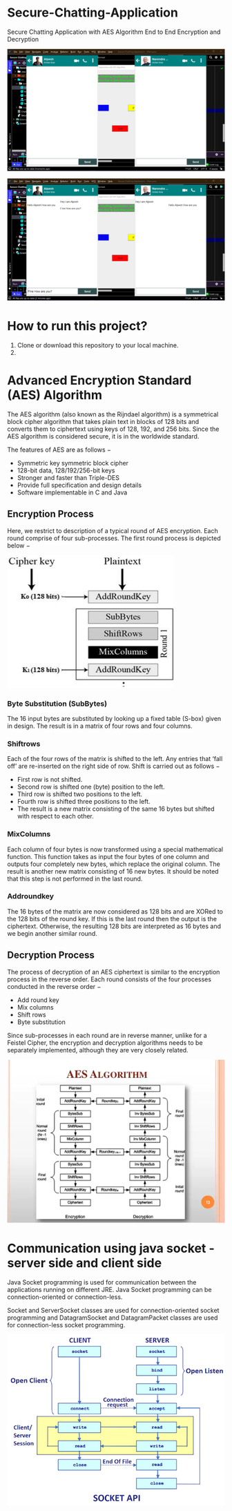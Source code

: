 # Secure-Chatting-Application
Secure Chatting Application with AES Algorithm End to End Encryption and Decryption

<img src="Picture1.png"></img>

<img src="Picture2.png"></img>


# How to run this project?

1. Clone or download this repository to your local machine.
2. 

# Advanced Encryption Standard (AES) Algorithm

The AES algorithm (also known as the Rijndael algorithm) is a symmetrical block cipher algorithm that takes plain text in blocks of 128 bits and converts them to ciphertext using keys of 128, 192, and 256 bits. Since the AES algorithm is considered secure, it is in the worldwide standard.

The features of AES are as follows −

- Symmetric key symmetric block cipher
- 128-bit data, 128/192/256-bit keys
- Stronger and faster than Triple-DES
- Provide full specification and design details
- Software implementable in C and Java

## Encryption Process

Here, we restrict to description of a typical round of AES encryption. Each round comprise of four sub-processes. The first round process is depicted below −

<img src="temp/en-img.jpg"></img>

### Byte Substitution (SubBytes)
The 16 input bytes are substituted by looking up a fixed table (S-box) given in design. The result is in a matrix of four rows and four columns.

### Shiftrows
Each of the four rows of the matrix is shifted to the left. Any entries that ‘fall off’ are re-inserted on the right side of row. Shift is carried out as follows −

- First row is not shifted.
- Second row is shifted one (byte) position to the left.
- Third row is shifted two positions to the left.
- Fourth row is shifted three positions to the left.
- The result is a new matrix consisting of the same 16 bytes but shifted with respect to each other.


### MixColumns
Each column of four bytes is now transformed using a special mathematical function. This function takes as input the four bytes of one column and outputs four completely new bytes, which replace the original column. The result is another new matrix consisting of 16 new bytes. It should be noted that this step is not performed in the last round.

### Addroundkey
The 16 bytes of the matrix are now considered as 128 bits and are XORed to the 128 bits of the round key. If this is the last round then the output is the ciphertext. Otherwise, the resulting 128 bits are interpreted as 16 bytes and we begin another similar round.


## Decryption Process
The process of decryption of an AES ciphertext is similar to the encryption process in the reverse order. Each round consists of the four processes conducted in the reverse order −

- Add round key
- Mix columns
- Shift rows
- Byte substitution

Since sub-processes in each round are in reverse manner, unlike for a Feistel Cipher, the encryption and decryption algorithms needs to be separately implemented, although they are very closely related.

<img src="temp/En-De-image.png"></img>

# Communication using java socket - server side and client side

Java Socket programming is used for communication between the applications running on different JRE.
Java Socket programming can be connection-oriented or connection-less.

Socket and ServerSocket classes are used for connection-oriented socket programming and DatagramSocket and DatagramPacket classes are used for connection-less socket programming.

<img src="temp/socket-programming.png"></img>
